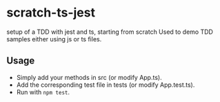 # scratch-ts-jest
setup of a TDD with jest and ts, starting from scratch
Used to demo TDD samples either using js or ts files.

## Usage
* Simply add your methods in src (or modify App.ts).
* Add the corresponding test file in tests (or modify App.test.ts).
* Run with `npm test`.
